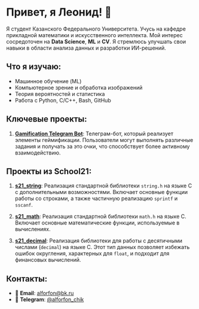 # Привет, я Леонид! 👋

Я студент Казанского Федерального Университета. Учусь на кафедре прикладной математики и искусственного интеллекта. Мой интерес сосредоточен на **Data Science**, **ML** и **CV**. Я стремлюсь улучшать свои навыки в области анализа данных и разработки ИИ-решений.

## Что я изучаю:
- Машинное обучение (ML)
- Компьютерное зрение и обработка изображений
- Теория вероятностей и статистика
- Работа с Python, C/C++, Bash, GitHub

## Ключевые проекты:
1. **[Gamification Telegram Bot](https://github.com/LeonidMitrofanov/Gamification_tg_bot)**: Телеграм-бот, который реализует элементы геймификации. Пользователи могут выполнять различные задания и получать за это очки, что способствует более активному взаимодействию.

## Проекты из School21:
1. **[s21_string](https://github.com/LeonidMitrofanov/s21_string)**: Реализация стандартной библиотеки `string.h` на языке C с дополнительными возможностями. Включает основные функции работы со строками, а также частичную реализацию `sprintf` и `sscanf`.

2. **[s21_math](https://github.com/LeonidMitrofanov/s21_math)**: Реализация стандартной библиотеки `math.h` на языке C. Включает основные математические функции, используемые в вычислениях.

3. **[s21_decimal](https://github.com/LeonidMitrofanov/s21_decimal)**: Реализация библиотеки для работы с десятичными числами (`decimal`) на языке C. Этот тип данных позволяет избежать ошибок округления, характерных для `float`, и подходит для финансовых вычислений.

## Контакты:
- 📧 **Email**: alforfon@bk.ru
- 📱 **Telegram**: [@alforfon_chik](https://t.me/alforfon_chik)

<!-- Дальше можно добавить другие детали или проекты -->
